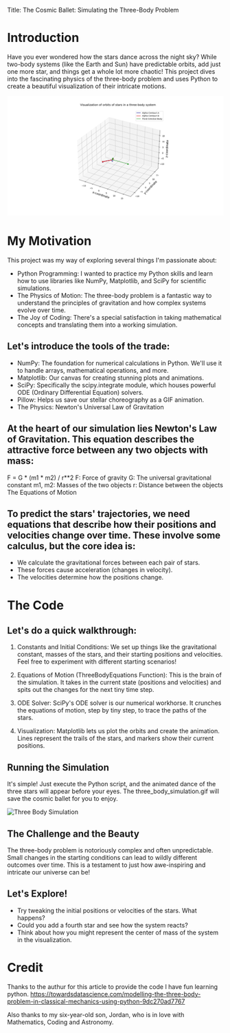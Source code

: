Title: The Cosmic Ballet: Simulating the Three-Body Problem

# Introduction

Have you ever wondered how the stars dance across the night sky? While two-body systems (like the Earth and Sun) have predictable orbits, add just one more star, and things get a whole lot more chaotic! This project dives into the fascinating physics of the three-body problem and uses Python to create a beautiful visualization of their intricate motions.

![Three Body Problem](./Figure_1.png)

# My Motivation

This project was my way of exploring several things I'm passionate about:

- Python Programming: I wanted to practice my Python skills and learn how to use libraries like NumPy, Matplotlib, and SciPy for scientific simulations.
- The Physics of Motion: The three-body problem is a fantastic way to understand the principles of gravitation and how complex systems evolve over time.
- The Joy of Coding: There's a special satisfaction in taking mathematical concepts and translating them into a working simulation.

## Let's introduce the tools of the trade:

- NumPy: The foundation for numerical calculations in Python. We'll use it to handle arrays, mathematical operations, and more.
- Matplotlib: Our canvas for creating stunning plots and animations.
- SciPy: Specifically the scipy.integrate module, which houses powerful ODE (Ordinary Differential Equation) solvers.
- Pillow: Helps us save our stellar choreography as a GIF animation.
- The Physics: Newton's Universal Law of Gravitation

## At the heart of our simulation lies Newton's Law of Gravitation. This equation describes the attractive force between any two objects with mass:

F = G * (m1 * m2) / r**2
F: Force of gravity
G: The universal gravitational constant
m1, m2: Masses of the two objects
r: Distance between the objects
The Equations of Motion

## To predict the stars' trajectories, we need equations that describe how their positions and velocities change over time. These involve some calculus, but the core idea is:

- We calculate the gravitational forces between each pair of stars.
- These forces cause acceleration (changes in velocity).
- The velocities determine how the positions change.

# The Code

## Let's do a quick walkthrough:

1. Constants and Initial Conditions:  We set up things like the gravitational constant, masses of the stars, and their starting positions and velocities. Feel free to experiment with different starting scenarios!

2. Equations of Motion (ThreeBodyEquations Function): This is the brain of the simulation. It takes in the current state (positions and velocities) and spits out the changes for the next tiny time step.

3. ODE Solver:  SciPy's ODE solver is our numerical workhorse. It crunches the equations of motion, step by tiny step, to trace the paths of the stars.

4. Visualization:  Matplotlib lets us plot the orbits and create the animation. Lines represent the trails of the stars, and markers show their current positions.

## Running the Simulation

It's simple!  Just execute the Python script, and the animated dance of the three stars will appear before your eyes.  The three_body_simulation.gif will save the cosmic ballet for you to enjoy.

![Three Body Simulation](./three_body_simulation.gif)

## The Challenge and the Beauty

The three-body problem is notoriously complex and often unpredictable. Small changes in the starting conditions can lead to wildly different outcomes over time. This is a testament to just how awe-inspiring and intricate our universe can be!

## Let's Explore!

- Try tweaking the initial positions or velocities of the stars. What happens?
- Could you add a fourth star and see how the system reacts?
- Think about how you might represent the center of mass of the system in the visualization.

# Credit
Thanks to the authur for this article to provide the code I have fun learning python.
https://towardsdatascience.com/modelling-the-three-body-problem-in-classical-mechanics-using-python-9dc270ad7767

Also thanks to my six-year-old son, Jordan, who is in love with Mathematics, Coding and Astronomy.